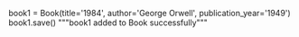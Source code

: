 book1 = Book(title='1984', author='George Orwell', publication_year='1949')
book1.save()
"""book1 added to Book successfully"""